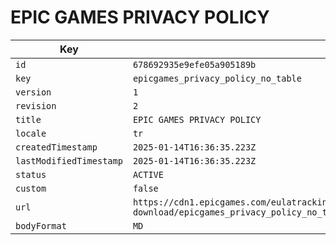 # EPIC GAMES PRIVACY POLICY

| Key | Value |
| --- | ----- |
| `id` | `678692935e9efe05a905189b` |
| `key` | `epicgames_privacy_policy_no_table` |
| `version` | `1` |
| `revision` | `2` |
| `title` | `EPIC GAMES PRIVACY POLICY` |
| `locale` | `tr` |
| `createdTimestamp` | `2025-01-14T16:36:35.223Z` |
| `lastModifiedTimestamp` | `2025-01-14T16:36:35.223Z` |
| `status` | `ACTIVE` |
| `custom` | `false` |
| `url` | `https://cdn1.epicgames.com/eulatracking-download/epicgames_privacy_policy_no_table/tr/v1/r2/f529abe8cb39a14a022c722eeac7b903.pdf` |
| `bodyFormat` | `MD` |
